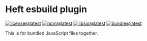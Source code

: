 # Heft esbuild plugin

[![license@latest][img:license@latest]][link:license@latest]
[![npm@latest][img:npm@latest]][link:npm@latest]
[![libsio@latest][img:libsio@latest]][link:libsio@latest]
[![bundle@latest][img:bundle@latest]][link:bundle@latest]

This is for bundled JavaScript files together.

<!-- LINKS SECTION -->

[img:license@latest]: https://img.shields.io/npm/l/%40kcinternals%2Fheft-esbuild-plugin?style=flat-square
[link:license@latest]: ../../LICENSE

[img:npm@latest]: https://img.shields.io/npm/v/@kcinternals/heft-esbuild-plugin/latest?style=flat-square
[link:npm@latest]: https://www.npmjs.com/package/@kcinternals/heft-esbuild-plugin/v/latest

[img:libsio@latest]: https://img.shields.io/librariesio/release/npm/@kcinternals/heft-esbuild-plugin?style=flat-square
[link:libsio@latest]: https://libraries.io/npm/@kcinternals%2Fheft-esbuild-plugin

[img:bundle@latest]: https://img.shields.io/bundlephobia/min/@kcinternals/heft-esbuild-plugin/latest?style=flat-square&label=size
[link:bundle@latest]: https://bundlephobia.com/result?p=@kcinternals/heft-esbuild-plugin@latest
